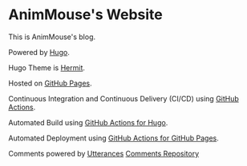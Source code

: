 # AnimMouse's Website
This is AnimMouse's blog.

Powered by [Hugo](https://gohugo.io/).

Hugo Theme is [Hermit](https://github.com/Track3/hermit).

Hosted on [GitHub Pages](https://pages.github.com/).

Continuous Integration and Continuous Delivery (CI/CD) using [GitHub Actions](https://github.com/features/actions).

Automated Build using [GitHub Actions for Hugo](https://github.com/peaceiris/actions-hugo).

Automated Deployment using [GitHub Actions for GitHub Pages](https://github.com/peaceiris/actions-gh-pages).

Comments powered by [Utterances](https://utteranc.es/) [Comments Repository](https://github.com/AnimMouse/animmouse-website-comments)
